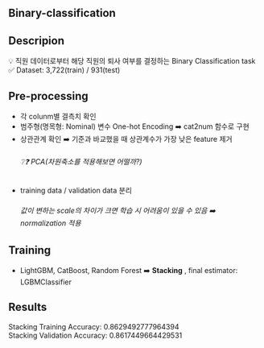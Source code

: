 ## Binary-classification  

## Descripion  
💡 직원 데이터로부터 해당 직원의 퇴사 여부를 결정하는 Binary Classification task  
✅ Dataset: 3,722(train) / 931(test)  

## Pre-processing
- 각 colunm별 결측치 확인
- 범주형(명목형: Nominal) 변수 One-hot Encoding ➡️ cat2num 함수로 구현
- 상관관계 확인 ➡️ 기준과 바교했을 때 상관계수가 가장 낮은 feature 제거 
   ###### ❔❓ PCA(차원축소를 적용해보면 어떨까?)
- training data / validation data 분리
   ###### 값이 변하는 scale의 차이가 크면 학습 시 어려움이 있을 수 있음 ➡️ normalization 적용

## Training
- LightGBM, CatBoost, Random Forest ➡️ **Stacking** , final estimator: LGBMClassifier


## Results
Stacking Training Accuracy: 0.8629492777964394  
Stacking Validation Accuracy: 0.8617449664429531

